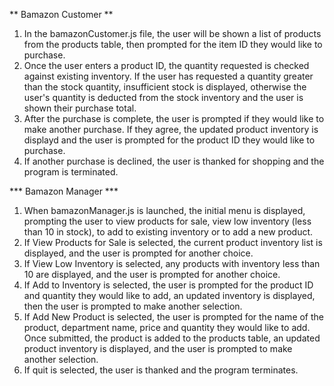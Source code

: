 ** Bamazon Customer **

1. In the bamazonCustomer.js file, the user will be shown a list of products from the products table, then prompted for the item ID they would like to purchase.
2. Once the user enters a product ID, the quantity requested is checked against existing inventory. If the user has requested a quantity greater than the stock quantity, insufficient stock is displayed, otherwise the user's quantity is deducted from the stock inventory and the user is shown their purchase total. 
3. After the purchase is complete, the user is prompted if they would like to make another purchase. If they agree, the updated product inventory is displayd and the user is prompted for the product ID they would like to purchase.
4. If another purchase is declined, the user is thanked for shopping and the program is terminated.


*** Bamazon Manager ***

1. When bamazonManager.js is launched, the initial menu is displayed, prompting the user to view products for sale, view low inventory (less than 10 in stock), to add to existing inventory or to add a new product.
2. If View Products for Sale is selected, the current product inventory list is displayed, and the user is prompted for another choice.
3. If View Low Inventory is selected, any products with inventory less than 10 are displayed, and the user is prompted for another choice.
4. If Add to Inventory is selected, the user is prompted for the product ID and quantity they would like to add, an updated inventory is displayed, then the user is prompted to make another selection.
5. If Add New Product is selected, the user is prompted for the name of the product, department name, price and quantity they would like to add. Once submitted, the product is added to the products table, an updated product inventory is displayed, and the user is prompted to make another selection.
6. If quit is selected, the user is thanked and the program terminates.